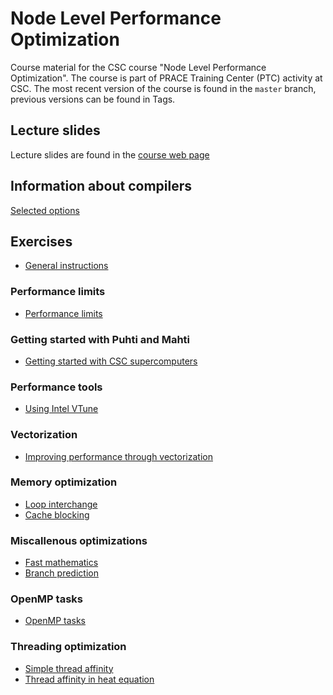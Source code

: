 # Node Level Performance Optimization

Course material for the CSC course "Node Level Performance Optimization". The course is part of PRACE Training Center (PTC) activity at CSC. The most recent version
of the course is found in the `master` branch, previous versions can be found in Tags.

## Lecture slides

Lecture slides are found in the [course web page](https://events.prace-ri.eu/event/1367/)

## Information about compilers

[Selected options](compiler-options.md)

## Exercises

 - [General instructions](exercise-instructions.md)

### Performance limits

 - [Performance limits](performance-limits)

### Getting started with Puhti and Mahti

 - [Getting started with CSC supercomputers](puhti-mahti)

### Performance tools

 - [Using Intel VTune](vtune)

### Vectorization

 - [Improving performance through vectorization](vectorization)

### Memory optimization

 - [Loop interchange](loop-interchange)
 - [Cache blocking](cache-blocking)

### Miscallenous optimizations

 - [Fast mathematics](math)
 - [Branch prediction](branch-prediction)

### OpenMP tasks

 - [OpenMP tasks](omp-tasks)

### Threading optimization

 - [Simple thread affinity](thread-affinity)
 - [Thread affinity in heat equation](heat)
